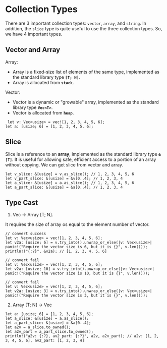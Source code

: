 # Collection Types
There are 3 important collection types: `vector`, `array`, and `string`.
In addition, the `slice` type is quite useful to use the three collection types.
So, we have 4 important types.

## Vector and Array
Array:
- Array is a fixed-size list of elements of the same type, implemented as the standard library type **`[T; N]`**.
- Array is allocated from **`stack`**.

Vector:
- Vector is a dynamic or "growable" array, implemented as the standard library type **`Vec<T>`**.
- Vector is allocated from **`heap`**.

```
 let v: Vec<usize> = vec![1, 2, 3, 4, 5, 6];
let a: [usize; 6] = [1, 2, 3, 4, 5, 6];
```

## Slice
Slice is a reference to an **array**, implemented as the standard library type **`&[T]`**.
It is useful for allowing safe, efficient access to a portion of an array without copying.
We can get slice from vector and array.
```
let v_slice: &[usize] = v.as_slice(); // 1, 2, 3, 4, 5, 6
let v_part_slice: &[usize] = &v[0..4]; // 1, 2, 3, 4
let a_slice: &[usize] = a.as_slice(); // 1, 2, 3, 4, 5, 6
let a_part_slice: &[usize] = &a[0..4]; // 1, 2, 3, 4
```

## Type Cast
1. Vec<T> -> Array [T; N].

It requires the size of array os equal to the element number of vector.
```
// convert success
let v: Vec<usize> = vec![1, 2, 3, 4, 5, 6];
let v2a: [usize; 6] = v.try_into().unwrap_or_else(|v: Vec<usize>| panic!("Require the vector size is 6, but it is {}", v.len()));
println!("{:?}", &v2a); // [1, 2, 3, 4, 5, 6]

// convert fail
let v: Vec<usize> = vec![1, 2, 3, 4, 5, 6];
let v2a: [usize; 10] = v.try_into().unwrap_or_else(|v: Vec<usize>| panic!("Require the vector size is 10, but it is {}", v.len()));

// convert fail
let v: Vec<usize> = vec![1, 2, 3, 4, 5, 6];
let v2a: [usize; 3] = v.try_into().unwrap_or_else(|v: Vec<usize>| panic!("Require the vector size is 3, but it is {}", v.len()));
```

2. Array [T; N] -> Vec<T>
```
let a: [usize; 6] = [1, 2, 3, 4, 5, 6];
let a_slice: &[usize] = a.as_slice();
let a_part_slice: &[usize] = &a[0..4];
let a2v = a_slice.to_owned();
let a2v_part = a_part_slice.to_owned();
println!("a2v: {:?}, av2_part: {:?}", a2v, a2v_part); // a2v: [1, 2, 3, 4, 5, 6], av2_part: [1, 2, 3, 4]
```
